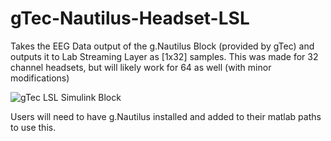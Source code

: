 # gTec-Nautilus-Headset-LSL
Takes the EEG Data output of the g.Nautilus Block (provided by gTec) and outputs it to Lab Streaming Layer as [1x32] samples.
This was made for 32 channel headsets, but will likely work for 64 as well (with minor modifications)

![gTec LSL Simulink Block](https://i.imgur.com/VPpM3uA.png)

Users will need to have g.Nautilus installed and added to their matlab paths to use this.
